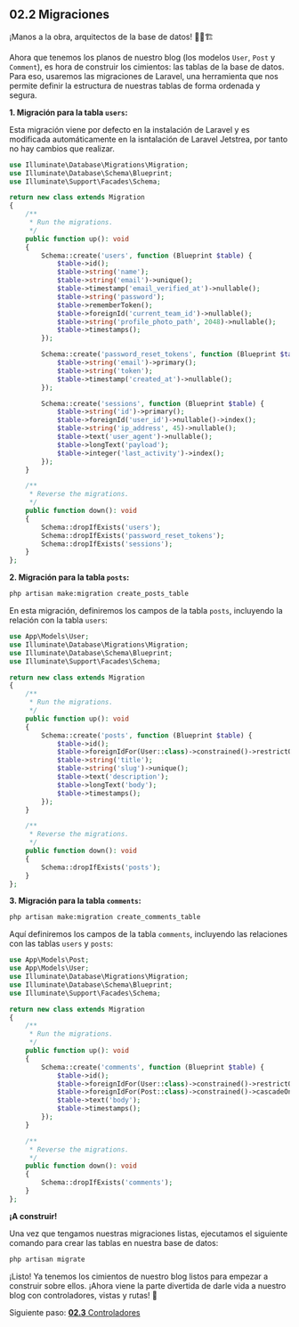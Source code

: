 ## <b>02.2</b> Migraciones

¡Manos a la obra, arquitectos de la base de datos! 👷‍♂️🏗️

Ahora que tenemos los planos de nuestro blog (los modelos `User`, `Post` y `Comment`), es hora de construir los cimientos: las tablas de la base de datos. Para eso, usaremos las migraciones de Laravel, una herramienta que nos permite definir la estructura de nuestras tablas de forma ordenada y segura.

**1. Migración para la tabla `users`:**

Esta migración viene por defecto en la instalación de Laravel y es modificada automáticamente en la isntalación de Laravel Jetstrea, por tanto no hay cambios que realizar.

```php filename=database/migrations/xxxx_xx_xx_xxxxxx_create_users_table.php
use Illuminate\Database\Migrations\Migration;
use Illuminate\Database\Schema\Blueprint;
use Illuminate\Support\Facades\Schema;

return new class extends Migration
{
    /**
     * Run the migrations.
     */
    public function up(): void
    {
        Schema::create('users', function (Blueprint $table) {
            $table->id();
            $table->string('name');
            $table->string('email')->unique();
            $table->timestamp('email_verified_at')->nullable();
            $table->string('password');
            $table->rememberToken();
            $table->foreignId('current_team_id')->nullable();
            $table->string('profile_photo_path', 2048)->nullable();
            $table->timestamps();
        });

        Schema::create('password_reset_tokens', function (Blueprint $table) {
            $table->string('email')->primary();
            $table->string('token');
            $table->timestamp('created_at')->nullable();
        });

        Schema::create('sessions', function (Blueprint $table) {
            $table->string('id')->primary();
            $table->foreignId('user_id')->nullable()->index();
            $table->string('ip_address', 45)->nullable();
            $table->text('user_agent')->nullable();
            $table->longText('payload');
            $table->integer('last_activity')->index();
        });
    }

    /**
     * Reverse the migrations.
     */
    public function down(): void
    {
        Schema::dropIfExists('users');
        Schema::dropIfExists('password_reset_tokens');
        Schema::dropIfExists('sessions');
    }
};
```

**2. Migración para la tabla `posts`:**

```bash
php artisan make:migration create_posts_table
```

En esta migración, definiremos los campos de la tabla `posts`, incluyendo la relación con la tabla `users`:

```php filename=database/migrations/xxxx_xx_xx_xxxxxx_create_posts_table.php
use App\Models\User;
use Illuminate\Database\Migrations\Migration;
use Illuminate\Database\Schema\Blueprint;
use Illuminate\Support\Facades\Schema;

return new class extends Migration
{
    /**
     * Run the migrations.
     */
    public function up(): void
    {
        Schema::create('posts', function (Blueprint $table) {
            $table->id();
            $table->foreignIdFor(User::class)->constrained()->restrictOnDelete();
            $table->string('title');
            $table->string('slug')->unique();
            $table->text('description');
            $table->longText('body');
            $table->timestamps();
        });
    }

    /**
     * Reverse the migrations.
     */
    public function down(): void
    {
        Schema::dropIfExists('posts');
    }
};
```

**3. Migración para la tabla `comments`:**

```bash
php artisan make:migration create_comments_table
```

Aquí definiremos los campos de la tabla `comments`, incluyendo las relaciones con las tablas `users` y `posts`:

```php filename=database/migrations/xxxx_xx_xx_xxxxxx_create_comments_table.php
use App\Models\Post;
use App\Models\User;
use Illuminate\Database\Migrations\Migration;
use Illuminate\Database\Schema\Blueprint;
use Illuminate\Support\Facades\Schema;

return new class extends Migration
{
    /**
     * Run the migrations.
     */
    public function up(): void
    {
        Schema::create('comments', function (Blueprint $table) {
            $table->id();
            $table->foreignIdFor(User::class)->constrained()->restrictOnDelete();
            $table->foreignIdFor(Post::class)->constrained()->cascadeOnDelete();
            $table->text('body');
            $table->timestamps();
        });
    }

    /**
     * Reverse the migrations.
     */
    public function down(): void
    {
        Schema::dropIfExists('comments');
    }
};
```

**¡A construir!**

Una vez que tengamos nuestras migraciones listas, ejecutamos el siguiente comando para crear las tablas en nuestra base de datos:

```bash
php artisan migrate
```

¡Listo! Ya tenemos los cimientos de nuestro blog listos para empezar a construir sobre ellos. ¡Ahora viene la parte divertida de darle vida a nuestro blog con controladores, vistas y rutas! 🚀

Siguiente paso: [<b>02.3</b> Controladores](./controladores)